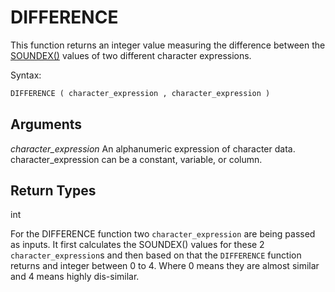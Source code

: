 # DIFFERENCE

This function returns an integer value measuring the difference between the [SOUNDEX()](/SOUNDEX.md) values of two different character expressions.

Syntax:
```SQL
DIFFERENCE ( character_expression , character_expression )
```

## Arguments
*character_expression*
An alphanumeric expression of character data. character_expression can be a constant, variable, or column.

## Return Types
int


For the DIFFERENCE function two `character_expression` are being passed as inputs. It first calculates the SOUNDEX() values for these 2 `character_expression`s and then based on that the `DIFFERENCE` function returns and integer between 0 to 4. Where 0 means they are almost similar and 4 means highly dis-similar.
